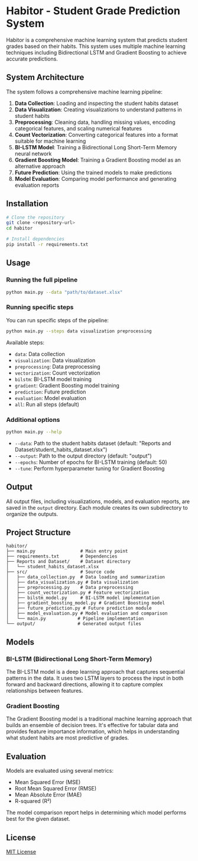# Habitor - Student Grade Prediction System

Habitor is a comprehensive machine learning system that predicts student grades based on their habits. This system uses multiple machine learning techniques including Bidirectional LSTM and Gradient Boosting to achieve accurate predictions.

## System Architecture

The system follows a comprehensive machine learning pipeline:

1. **Data Collection**: Loading and inspecting the student habits dataset
2. **Data Visualization**: Creating visualizations to understand patterns in student habits
3. **Preprocessing**: Cleaning data, handling missing values, encoding categorical features, and scaling numerical features
4. **Count Vectorization**: Converting categorical features into a format suitable for machine learning
5. **BI-LSTM Model**: Training a Bidirectional Long Short-Term Memory neural network
6. **Gradient Boosting Model**: Training a Gradient Boosting model as an alternative approach
7. **Future Prediction**: Using the trained models to make predictions
8. **Model Evaluation**: Comparing model performance and generating evaluation reports

## Installation

```bash
# Clone the repository
git clone <repository-url>
cd habitor

# Install dependencies
pip install -r requirements.txt
```

## Usage

### Running the full pipeline

```bash
python main.py --data "path/to/dataset.xlsx"
```

### Running specific steps

You can run specific steps of the pipeline:

```bash
python main.py --steps data visualization preprocessing
```

Available steps:
- `data`: Data collection
- `visualization`: Data visualization
- `preprocessing`: Data preprocessing
- `vectorization`: Count vectorization
- `bilstm`: BI-LSTM model training
- `gradient`: Gradient Boosting model training
- `prediction`: Future prediction
- `evaluation`: Model evaluation
- `all`: Run all steps (default)

### Additional options

```bash
python main.py --help
```

- `--data`: Path to the student habits dataset (default: "Reports and Dataset/student_habits_dataset.xlsx")
- `--output`: Path to the output directory (default: "output")
- `--epochs`: Number of epochs for BI-LSTM training (default: 50)
- `--tune`: Perform hyperparameter tuning for Gradient Boosting

## Output

All output files, including visualizations, models, and evaluation reports, are saved in the `output` directory. Each module creates its own subdirectory to organize the outputs.

## Project Structure

```
habitor/
├── main.py                 # Main entry point
├── requirements.txt        # Dependencies
├── Reports and Dataset/    # Dataset directory
│   └── student_habits_dataset.xlsx
├── src/                    # Source code
│   ├── data_collection.py  # Data loading and summarization
│   ├── data_visualization.py # Data visualization
│   ├── preprocessing.py    # Data preprocessing
│   ├── count_vectorization.py # Feature vectorization
│   ├── bilstm_model.py     # BI-LSTM model implementation
│   ├── gradient_boosting_model.py # Gradient Boosting model
│   ├── future_prediction.py # Future prediction module
│   ├── model_evaluation.py # Model evaluation and comparison
│   └── main.py            # Pipeline implementation
└── output/                # Generated output files
```

## Models

### BI-LSTM (Bidirectional Long Short-Term Memory)

The BI-LSTM model is a deep learning approach that captures sequential patterns in the data. It uses two LSTM layers to process the input in both forward and backward directions, allowing it to capture complex relationships between features.

### Gradient Boosting

The Gradient Boosting model is a traditional machine learning approach that builds an ensemble of decision trees. It's effective for tabular data and provides feature importance information, which helps in understanding what student habits are most predictive of grades.

## Evaluation

Models are evaluated using several metrics:
- Mean Squared Error (MSE)
- Root Mean Squared Error (RMSE)
- Mean Absolute Error (MAE)
- R-squared (R²)

The model comparison report helps in determining which model performs best for the given dataset.

## License

[MIT License](LICENSE) 